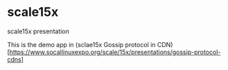 # scale15x
scale15x presentation

This is the demo app in (sclae15x Gossip protocol in CDN)[https://www.socallinuxexpo.org/scale/15x/presentations/gossip-protocol-cdns]
